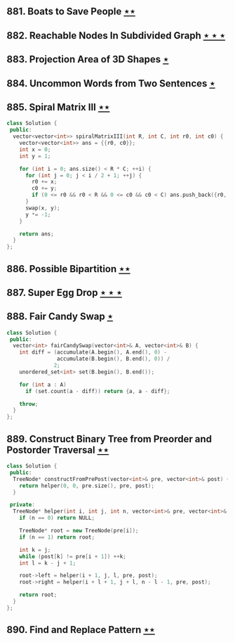 ## 881. Boats to Save People [$\star\star$](https://leetcode.com/problems/boats-to-save-people)

## 882. Reachable Nodes In Subdivided Graph [$\star\star\star$](https://leetcode.com/problems/reachable-nodes-in-subdivided-graph)

## 883. Projection Area of 3D Shapes [$\star$](https://leetcode.com/problems/projection-area-of-3d-shapes)

## 884. Uncommon Words from Two Sentences [$\star$](https://leetcode.com/problems/uncommon-words-from-two-sentences)

## 885. Spiral Matrix III [$\star\star$](https://leetcode.com/problems/spiral-matrix-iii)

```cpp
class Solution {
 public:
  vector<vector<int>> spiralMatrixIII(int R, int C, int r0, int c0) {
    vector<vector<int>> ans = {{r0, c0}};
    int x = 0;
    int y = 1;

    for (int i = 0; ans.size() < R * C; ++i) {
      for (int j = 0; j < i / 2 + 1; ++j) {
        r0 += x;
        c0 += y;
        if (0 <= r0 && r0 < R && 0 <= c0 && c0 < C) ans.push_back({r0, c0});
      }
      swap(x, y);
      y *= -1;
    }

    return ans;
  }
};
```

## 886. Possible Bipartition [$\star\star$](https://leetcode.com/problems/possible-bipartition)

## 887. Super Egg Drop [$\star\star\star$](https://leetcode.com/problems/super-egg-drop)

## 888. Fair Candy Swap [$\star$](https://leetcode.com/problems/fair-candy-swap)

```cpp
class Solution {
 public:
  vector<int> fairCandySwap(vector<int>& A, vector<int>& B) {
    int diff = (accumulate(A.begin(), A.end(), 0) -
                accumulate(B.begin(), B.end(), 0)) /
               2;
    unordered_set<int> set(B.begin(), B.end());

    for (int a : A)
      if (set.count(a - diff)) return {a, a - diff};

    throw;
  }
};
```

## 889. Construct Binary Tree from Preorder and Postorder Traversal [$\star\star$](https://leetcode.com/problems/construct-binary-tree-from-preorder-and-postorder-traversal)

```cpp
class Solution {
 public:
  TreeNode* constructFromPrePost(vector<int>& pre, vector<int>& post) {
    return helper(0, 0, pre.size(), pre, post);
  }

 private:
  TreeNode* helper(int i, int j, int n, vector<int>& pre, vector<int>& post) {
    if (n == 0) return NULL;

    TreeNode* root = new TreeNode(pre[i]);
    if (n == 1) return root;

    int k = j;
    while (post[k] != pre[i + 1]) ++k;
    int l = k - j + 1;

    root->left = helper(i + 1, j, l, pre, post);
    root->right = helper(i + l + 1, j + l, n - l - 1, pre, post);

    return root;
  }
};
```

## 890. Find and Replace Pattern [$\star\star$](https://leetcode.com/problems/find-and-replace-pattern)
